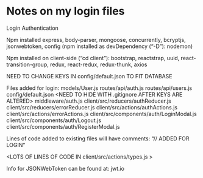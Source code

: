 # Notes on my login files

Login Authentication

Npm installed express, body-parser, mongoose, concurrently, bcryptjs, jsonwebtoken, config
(npm installed as devDependency (“-D”): nodemon)

Npm installed on client-side (“cd client”): bootstrap, reactstrap, uuid, react-transition-group, redux, react-redux, redux-thunk, axios

NEED TO CHANGE KEYS IN config/default.json TO FIT DATABASE

Files added for login:
	models/User.js
	routes/api/auth.js
	routes/api/users.js
	config/default.json <NEED TO HIDE WITH .gitignore AFTER KEYS ARE ALTERED>
	middleware/auth.js
	client/src/reducers/authReducer.js
	client/src/reducers/errorReducer.js
	client/src/actions/authActions.js
	client/src/actions/errorActions.js
	client/src/components/auth/LoginModal.js
	client/src/components/auth/Logout.js
	client/src/components/auth/RegisterModal.js


Lines of code added to existing files will have comments: “// ADDED FOR LOGIN”

<LOTS OF LINES OF CODE IN client/src/actions/types.js >


Info for JSONWebToken can be found at: jwt.io
